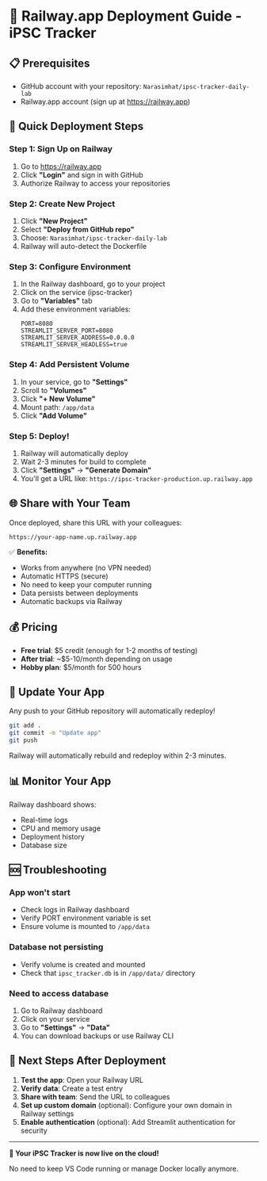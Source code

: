 # 🚂 Railway.app Deployment Guide - iPSC Tracker

## 📋 Prerequisites
- GitHub account with your repository: `Narasimhat/ipsc-tracker-daily-lab`
- Railway.app account (sign up at https://railway.app)

## 🚀 Quick Deployment Steps

### Step 1: Sign Up on Railway
1. Go to https://railway.app
2. Click **"Login"** and sign in with GitHub
3. Authorize Railway to access your repositories

### Step 2: Create New Project
1. Click **"New Project"**
2. Select **"Deploy from GitHub repo"**
3. Choose: `Narasimhat/ipsc-tracker-daily-lab`
4. Railway will auto-detect the Dockerfile

### Step 3: Configure Environment
1. In the Railway dashboard, go to your project
2. Click on the service (ipsc-tracker)
3. Go to **"Variables"** tab
4. Add these environment variables:
   ```
   PORT=8080
   STREAMLIT_SERVER_PORT=8080
   STREAMLIT_SERVER_ADDRESS=0.0.0.0
   STREAMLIT_SERVER_HEADLESS=true
   ```

### Step 4: Add Persistent Volume
1. In your service, go to **"Settings"**
2. Scroll to **"Volumes"**
3. Click **"+ New Volume"**
4. Mount path: `/app/data`
5. Click **"Add Volume"**

### Step 5: Deploy!
1. Railway will automatically deploy
2. Wait 2-3 minutes for build to complete
3. Click **"Settings"** → **"Generate Domain"**
4. You'll get a URL like: `https://ipsc-tracker-production.up.railway.app`

## 🌐 Share with Your Team

Once deployed, share this URL with your colleagues:
```
https://your-app-name.up.railway.app
```

✅ **Benefits:**
- Works from anywhere (no VPN needed)
- Automatic HTTPS (secure)
- No need to keep your computer running
- Data persists between deployments
- Automatic backups via Railway

## 💰 Pricing
- **Free trial**: $5 credit (enough for 1-2 months of testing)
- **After trial**: ~$5-10/month depending on usage
- **Hobby plan**: $5/month for 500 hours

## 🔧 Update Your App
Any push to your GitHub repository will automatically redeploy!

```bash
git add .
git commit -m "Update app"
git push
```

Railway will automatically rebuild and redeploy within 2-3 minutes.

## 📊 Monitor Your App
Railway dashboard shows:
- Real-time logs
- CPU and memory usage
- Deployment history
- Database size

## 🆘 Troubleshooting

### App won't start
- Check logs in Railway dashboard
- Verify PORT environment variable is set
- Ensure volume is mounted to `/app/data`

### Database not persisting
- Verify volume is created and mounted
- Check that `ipsc_tracker.db` is in `/app/data/` directory

### Need to access database
1. Go to Railway dashboard
2. Click on your service
3. Go to **"Settings"** → **"Data"**
4. You can download backups or use Railway CLI

## 🎯 Next Steps After Deployment

1. **Test the app**: Open your Railway URL
2. **Verify data**: Create a test entry
3. **Share with team**: Send the URL to colleagues
4. **Set up custom domain** (optional): Configure your own domain in Railway settings
5. **Enable authentication** (optional): Add Streamlit authentication for security

---

**🎉 Your iPSC Tracker is now live on the cloud!**

No need to keep VS Code running or manage Docker locally anymore.
